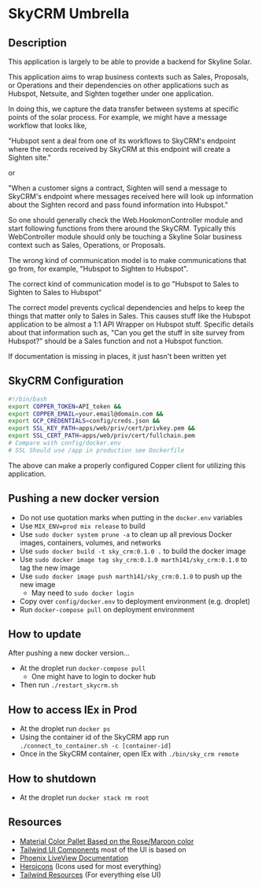 # SkyCRM Umbrella

## Description

This application is largely to be able to provide a backend for Skyline Solar.

This application aims to wrap business contexts such as Sales, Proposals, or Operations and their dependencies on other applications such as Hubspot, Netsuite, and Sighten together under one application.

In doing this, we capture the data transfer between systems at specific points of the solar process. For example, we might have a message workflow that looks like,

"Hubspot sent a deal from one of its workflows to SkyCRM's endpoint where the records received by SkyCRM at this endpoint will create a Sighten site."

or

"When a customer signs a contract, Sighten will send a message to SkyCRM's endpoint where messages received here will look up information about the Sighten record and pass found information into Hubspot."

So one should generally check the Web.HookmonController module and start following functions from there around the SkyCRM. Typically this WebController module should only be touching a Skyline Solar business context such as Sales, Operations, or Proposals.

The wrong kind of communication model is to make communications that go from, for example, "Hubspot to Sighten to Hubspot".

The correct kind of communication model is to go "Hubspot to Sales to Sighten to Sales to Hubspot"

The correct model prevents cyclical dependencies and helps to keep the things that matter only to Sales in Sales. This causes stuff like the Hubspot application to be almost a 1:1 API Wrapper on Hubspot stuff. Specific details about that information such as, "Can you get the stuff in site survey from Hubspot?" should be a Sales function and not a Hubspot function.

If documentation is missing in places, it just hasn't been written yet

## SkyCRM Configuration

```Bash
#!/bin/bash
export COPPER_TOKEN=API_token &&
export COPPER_EMAIL=your.email@domain.com &&
export GCP_CREDENTIALS=config/creds.json &&
export SSL_KEY_PATH=apps/web/priv/cert/privkey.pem &&
export SSL_CERT_PATH=apps/web/priv/cert/fullchain.pem
# Compare with config/docker.env
# SSL Should use /app in production see Dockerfile
```

The above can make a properly configured Copper client for utilizing this application.

## Pushing a new docker version

- Do not use quotation marks when putting in the `docker.env` variables
- Use `MIX_ENV=prod mix release` to build
- Use `sudo docker system prune -a` to clean up all previous Docker images, containers, volumes, and networks
- Use `sudo docker build -t sky_crm:0.1.0 .` to build the docker image
- Use `sudo docker image tag sky_crm:0.1.0 marth141/sky_crm:0.1.0` to tag the new image
- Use `sudo docker image push marth141/sky_crm:0.1.0` to push up the new image
  - May need to `sudo docker login`
- Copy over `config/docker.env` to deployment environment (e.g. droplet)
- Run `docker-compose pull` on deployment environment

## How to update

After pushing a new docker version...

- At the droplet run `docker-compose pull`
  - One might have to login to docker hub
- Then run `./restart_skycrm.sh`

## How to access IEx in Prod

- At the droplet run `docker ps`
- Using the container id of the SkyCRM app run `./connect_to_container.sh -c [container-id]`
- Once in the SkyCRM container, open IEx with `./bin/sky_crm remote`

## How to shutdown

- At the droplet run `docker stack rm root`

## Resources

- [Material Color Pallet Based on the Rose/Maroon color](https://material.io/resources/color/#!/?view.left=0&view.right=1&primary.color=75495e)
- [Tailwind UI Components](https://tailwindui.com/components) most of the UI is based on
- [Phoenix LiveView Documentation](https://hexdocs.pm/phoenix_live_view/Phoenix.LiveView.html)
- [Heroicons](https://heroicons.dev/) (Icons used for most everything)
- [Tailwind Resources](https://tailwindcss.com/resources/) (For everything else UI)
